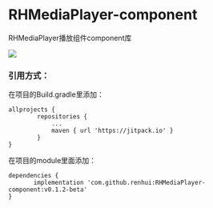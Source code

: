 # RHMediaPlayer-component

RHMediaPlayer播放组件component库

[![](https://jitpack.io/v/renhui/RHMediaPlayer-component.svg)](https://jitpack.io/#renhui/RHMediaPlayer-component)

### 引用方式：

在项目的Build.gradle里添加：
```
allprojects {
		repositories {
			...
			maven { url 'https://jitpack.io' }
		}
}
```
在项目的module里面添加：
```
dependencies {
	   implementation 'com.github.renhui:RHMediaPlayer-component:v0.1.2-beta'
}
```

